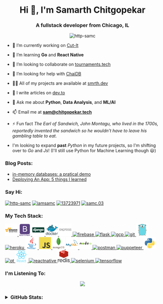 <h1 align="center">Hi 👋, I'm Samarth Chitgopekar</h1>
<h3 align="center">A fullstack developer from Chicago, IL</h3>

<p align="center"> <img src="https://komarev.com/ghpvc/?username=http-samc&label=Profile%20views&color=0e75b6&style=flat" alt="http-samc" /> </p>

- 🔭 I’m currently working on [Cut-It](https://cutit.cards)

- 🌱 I’m learning **Go** and **React Native**

- 👯 I’m looking to collaborate on [tournaments.tech](http://tournaments.tech)

- 🤝 I’m looking for help with [ChaiDB](https://github.com/http-samc/chaidb)

- 👨‍💻 All of my projects are available at [smrth.dev](https://www.smrth.dev)

- 📝 I write articles on [dev.to](https://dev.to/httpsamc)

- 💬 Ask me about **Python**, **Data Analysis**, and **ML/AI**

- 📫 Email me at **sam@chitgopekar.tech**

- ⚡ Fun fact *The Earl of Sandwich, John Montagu, who lived in the 1700s, reportedly invented the sandwich so he wouldn’t have to leave his gambling table to eat.*

- I'm looking to expand **past** *Python* in my future projects, so I'm shifting over to *Go* and *Js*! (I'll still use Python for Machine Learning though 😃)

### Blog Posts:
<!-- BLOG-POST-LIST:START -->
- [in-memory databases: a pratical demo](https://dev.to/httpsamc/in-memory-databases-a-pratical-demo-4bmp)
- [Deploying An App: 5 things I learned](https://dev.to/httpsamc/test-post-1921)
<!-- BLOG-POST-LIST:END -->

<h3 align="left">Say Hi:</h3>
<p align="left">
<a href="https://dev.to/http-samc" target="blank"><img align="center" src="https://cdn.jsdelivr.net/npm/simple-icons@3.0.1/icons/dev-dot-to.svg" alt="http-samc" height="30" width="40" /></a>
<a href="https://linkedin.com/in/iamsamc" target="blank"><img align="center" src="https://raw.githubusercontent.com/rahuldkjain/github-profile-readme-generator/master/src/images/icons/Social/linked-in-alt.svg" alt="iamsamc" height="30" width="40" /></a>
<a href="https://stackoverflow.com/users/13723971" target="blank"><img align="center" src="https://raw.githubusercontent.com/rahuldkjain/github-profile-readme-generator/master/src/images/icons/Social/stack-overflow.svg" alt="13723971" height="30" width="40" /></a>
<a href="https://instagram.com/samc.03" target="blank"><img align="center" src="https://raw.githubusercontent.com/rahuldkjain/github-profile-readme-generator/master/src/images/icons/Social/instagram.svg" alt="samc.03" height="30" width="40" /></a>
</p>

<h3 align="left">My Tech Stack:</h3>
<p align="left"> <a href="https://aws.amazon.com" target="_blank"> <img src="https://raw.githubusercontent.com/devicons/devicon/master/icons/amazonwebservices/amazonwebservices-original-wordmark.svg" alt="aws" width="40" height="40"/> </a> <a href="https://getbootstrap.com" target="_blank"> <img src="https://raw.githubusercontent.com/devicons/devicon/master/icons/bootstrap/bootstrap-plain-wordmark.svg" alt="bootstrap" width="40" height="40"/> </a> <a href="https://www.djangoproject.com/" target="_blank"> <img src="https://raw.githubusercontent.com/devicons/devicon/master/icons/django/django-original.svg" alt="django" width="40" height="40"/> </a> <a href="https://www.docker.com/" target="_blank"> <img src="https://raw.githubusercontent.com/devicons/devicon/master/icons/docker/docker-original-wordmark.svg" alt="docker" width="40" height="40"/> </a> <a href="https://expressjs.com" target="_blank"> <img src="https://raw.githubusercontent.com/devicons/devicon/master/icons/express/express-original-wordmark.svg" alt="express" width="40" height="40"/> </a> <a href="https://firebase.google.com/" target="_blank"> <img src="https://www.vectorlogo.zone/logos/firebase/firebase-icon.svg" alt="firebase" width="40" height="40"/> </a> <a href="https://flask.palletsprojects.com/" target="_blank"> <img src="https://www.vectorlogo.zone/logos/pocoo_flask/pocoo_flask-icon.svg" alt="flask" width="40" height="40"/> </a> <a href="https://cloud.google.com" target="_blank"> <img src="https://www.vectorlogo.zone/logos/google_cloud/google_cloud-icon.svg" alt="gcp" width="40" height="40"/> </a> <a href="https://git-scm.com/" target="_blank"> <img src="https://www.vectorlogo.zone/logos/git-scm/git-scm-icon.svg" alt="git" width="40" height="40"/> </a> <a href="https://golang.org" target="_blank"> <img src="https://raw.githubusercontent.com/devicons/devicon/master/icons/go/go-original.svg" alt="go" width="40" height="40"/> </a> <a href="https://heroku.com" target="_blank"> <img src="https://www.vectorlogo.zone/logos/heroku/heroku-icon.svg" alt="heroku" width="40" height="40"/> </a> <a href="https://www.java.com" target="_blank"> <img src="https://raw.githubusercontent.com/devicons/devicon/master/icons/java/java-original.svg" alt="java" width="40" height="40"/> </a> <a href="https://developer.mozilla.org/en-US/docs/Web/JavaScript" target="_blank"> <img src="https://raw.githubusercontent.com/devicons/devicon/master/icons/javascript/javascript-original.svg" alt="javascript" width="40" height="40"/> </a> <a href="https://www.mongodb.com/" target="_blank"> <img src="https://raw.githubusercontent.com/devicons/devicon/master/icons/mongodb/mongodb-original-wordmark.svg" alt="mongodb" width="40" height="40"/> </a> <a href="https://www.mysql.com/" target="_blank"> <img src="https://raw.githubusercontent.com/devicons/devicon/master/icons/mysql/mysql-original-wordmark.svg" alt="mysql" width="40" height="40"/> </a> <a href="https://nodejs.org" target="_blank"> <img src="https://raw.githubusercontent.com/devicons/devicon/master/icons/nodejs/nodejs-original-wordmark.svg" alt="nodejs" width="40" height="40"/> </a> <a href="https://postman.com" target="_blank"> <img src="https://www.vectorlogo.zone/logos/getpostman/getpostman-icon.svg" alt="postman" width="40" height="40"/> </a> <a href="https://github.com/puppeteer/puppeteer" target="_blank"> <img src="https://www.vectorlogo.zone/logos/pptrdev/pptrdev-official.svg" alt="puppeteer" width="40" height="40"/> </a> <a href="https://www.python.org" target="_blank"> <img src="https://raw.githubusercontent.com/devicons/devicon/master/icons/python/python-original.svg" alt="python" width="40" height="40"/> </a> <a href="https://www.qt.io/" target="_blank"> <img src="https://upload.wikimedia.org/wikipedia/commons/0/0b/Qt_logo_2016.svg" alt="qt" width="40" height="40"/> </a> <a href="https://reactjs.org/" target="_blank"> <img src="https://raw.githubusercontent.com/devicons/devicon/master/icons/react/react-original-wordmark.svg" alt="react" width="40" height="40"/> </a> <a href="https://reactnative.dev/" target="_blank"> <img src="https://reactnative.dev/img/header_logo.svg" alt="reactnative" width="40" height="40"/> </a> <a href="https://redis.io" target="_blank"> <img src="https://raw.githubusercontent.com/devicons/devicon/master/icons/redis/redis-original-wordmark.svg" alt="redis" width="40" height="40"/> </a> <a href="https://www.selenium.dev" target="_blank"> <img src="https://raw.githubusercontent.com/detain/svg-logos/780f25886640cef088af994181646db2f6b1a3f8/svg/selenium-logo.svg" alt="selenium" width="40" height="40"/> </a> <a href="https://www.tensorflow.org" target="_blank"> <img src="https://www.vectorlogo.zone/logos/tensorflow/tensorflow-icon.svg" alt="tensorflow" width="40" height="40"/> </a> </p>

### I'm Listening To:
<div align="center">
<img src="https://spotify-github-profile.vercel.app/api/view?uid=samarthchitgopekar2004&cover_image=true&theme=novatorem">
</div>

<h3><details>
<summary align="left">GitHub Stats:</summary>
<br>
<div align="center">
<p><img align="center" width="1000" src="https://github-readme-stats.vercel.app/api/top-langs?username=http-samc&show_icons=true&locale=en&layout=compact" alt="http-samc" /></p>

<p>&nbsp;<img align="center" width="1000" src="https://github-readme-stats.vercel.app/api?username=http-samc&show_icons=true&locale=en" alt="http-samc" /></p><br>

<p><img align="center" width="1000" src="https://github-readme-streak-stats.herokuapp.com/?user=http-samc&" alt="http-samc" /></p>
</div>
</details><h3>